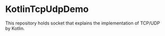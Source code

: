 # KotlinTcpUdpDemo
This repository holds socket that explains the implementation of TCP/UDP by Kotlin.

